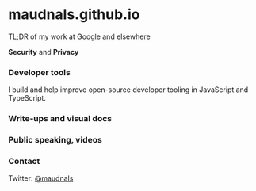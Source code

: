 # maudnals.github.io
TL;DR of my work at Google and elsewhere

**Security** and **Privacy**

### Developer tools

I build and help improve open-source developer tooling in JavaScript and TypeScript.

### Write-ups and visual docs

### Public speaking, videos

### Contact
Twitter: [@maudnals](https://twitter.com/maudnals?lang=en)

